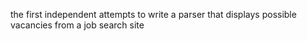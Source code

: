 the first independent attempts to write a parser that displays possible vacancies from a job search site